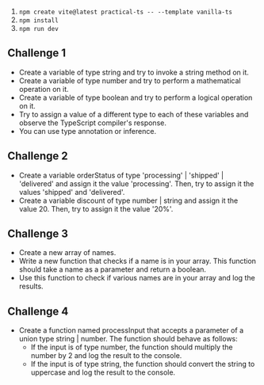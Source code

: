 1. ```npm create vite@latest practical-ts -- --template vanilla-ts```
2. ```npm install```
3. ```npm run dev```


## Challenge 1
- Create a variable of type string and try to invoke a string method on it.
- Create a variable of type number and try to perform a mathematical operation on it.
- Create a variable of type boolean and try to perform a logical operation on it.
- Try to assign a value of a different type to each of these variables and observe the TypeScript compiler's response.
- You can use type annotation or inference.

## Challenge 2
- Create a variable orderStatus of type 'processing' | 'shipped' | 'delivered' and assign it the value 'processing'. Then, try to assign it the values 'shipped' and 'delivered'.
- Create a variable discount of type number | string and assign it the value 20. Then, try to assign it the value '20%'.

## Challenge 3
- Create a new array of names.
- Write a new function that checks if a name is in your array. This function should take a name as a parameter and return a boolean.
- Use this function to check if various names are in your array and log the results.

## Challenge 4
- Create a function named processInput that accepts a parameter of a union type string | number. The function should behave as follows:
  - If the input is of type number, the function should multiply the number by 2 and log the result to the console.
  - If the input is of type string, the function should convert the string to uppercase and log the result to the console.
